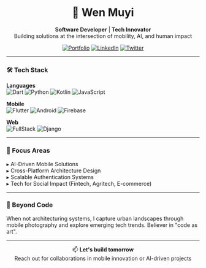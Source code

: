 <div align="center">
  
# 👋 Wen Muyi

**Software Developer** | **Tech Innovator**  
Building solutions at the intersection of mobility, AI, and human impact

[![Portfolio](https://img.shields.io/badge/-Portfolio-2D2B2D?style=flat-square)](https://yourportfolio.link)
[![LinkedIn](https://img.shields.io/badge/-LinkedIn-0A66C2?style=flat-square&logo=linkedin)](https://linkedin.com/in/yourprofile)
[![Twitter](https://img.shields.io/badge/-Twitter-1DA1F2?style=flat-square&logo=twitter)](https://twitter.com/yourhandle)

</div>

---

### 🛠 Tech Stack

**Languages**  
![Dart](https://img.shields.io/badge/-Dart-0175C2?style=flat-square&logo=dart)
![Python](https://img.shields.io/badge/-Python-3776AB?style=flat-square&logo=python)
![Kotlin](https://img.shields.io/badge/-Kotlin-7F52FF?style=flat-square&logo=kotlin)
![JavaScript](https://img.shields.io/badge/-JavaScript-F7DF1E?style=flat-square&logo=javascript)

**Mobile**  
![Flutter](https://img.shields.io/badge/-Flutter-02569B?style=flat-square&logo=flutter)
![Android](https://img.shields.io/badge/-Android-3DDC84?style=flat-square&logo=android)
![Firebase](https://img.shields.io/badge/-Firebase-FFCA28?style=flat-square&logo=firebase)

**Web**  
![FullStack](https://img.shields.io/badge/-FullStack-333333?style=flat-square&logo=full-stack)
![Django](https://img.shields.io/badge/-Django-092E20?style=flat-square&logo=django)

---

### 🎯 Focus Areas

▸ AI-Driven Mobile Solutions  
▸ Cross-Platform Architecture Design  
▸ Scalable Authentication Systems  
▸ Tech for Social Impact (Fintech, Agritech, E-commerce)

---

### 📸 Beyond Code

When not architecturing systems, I capture urban landscapes through mobile photography and explore emerging tech trends. Believer in "code as art".

---

<div align="center">

📫 **Let's build tomorrow**  
Reach out for collaborations in mobile innovation or AI-driven projects

</div>
